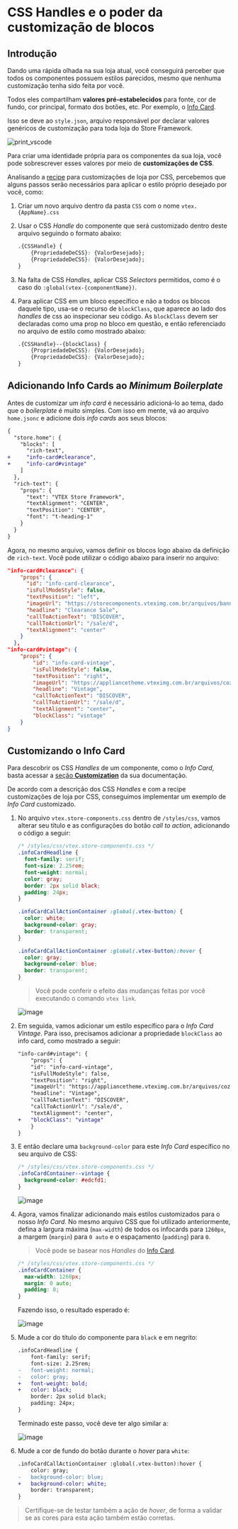 # CSS Handles e o poder da customização de blocos

## Introdução

Dando uma rápida olhada na sua loja atual, você conseguirá perceber que todos os componentes possuem estilos parecidos, mesmo que nenhuma customização tenha sido feita por você.

Todos eles compartilham **valores pré-estabelecidos** para fonte, cor de fundo, cor principal, formato dos botões, etc. Por exemplo, o [Info Card](https://developers.vtex.com/docs/vtex-store-components-infocard).

Isso se deve ao `style.json`, arquivo responsável por declarar valores genéricos de customização para toda loja do Store Framework.

![print_vscode](https://user-images.githubusercontent.com/19495917/90165970-e0274600-dd6f-11ea-908d-a9f50b1b90a1.png)

Para criar uma identidade própria para os componentes da sua loja, você pode sobrescrever esses valores por meio de **customizações de CSS**.

Analisando a [recipe](https://developers.vtex.com/docs/vtex-io-documentation-using-css-handles-for-store-customization) para customizações de loja por CSS, percebemos que alguns passos serão necessários para aplicar o estilo próprio desejado por você, como:

1. Criar um novo arquivo dentro da pasta `CSS` com o nome `vtex.{AppName}.css`
2. Usar o CSS _Handle_ do componente que será customizado dentro deste arquivo seguindo o formato abaixo:

   ```css
   .{CSSHandle} {
       {PropriedadeDeCSS}: {ValorDesejado};
       {PropriedadeDeCSS}: {ValorDesejado};
   }
   ```

3. Na falta de CSS _Handles_, aplicar CSS _Selectors_ permitidos, como é o caso do `:global(vtex-{componentName})`.
4. Para aplicar CSS em um bloco específico e não a todos os blocos daquele tipo, usa-se o recurso de `blockClass`, que aparece ao lado dos _handles_ de css ao inspecionar seu código. As `blockClass` devem ser declaradas como uma prop no bloco em questão, e então referenciado no arquivo de estilo como mostrado abaixo:

   ```css
   .{CSSHandle}--{blockClass} {
       {PropriedadeDeCSS}: {ValorDesejado};
       {PropriedadeDeCSS}: {ValorDesejado};
   }
   ```

## Adicionando Info Cards ao _Minimum Boilerplate_

Antes de customizar um _info card_ é necessário adicioná-lo ao tema, dado que o _boilerplate_ é muito simples. Com isso em mente, vá ao arquivo `home.jsonc` e adicione dois _info cards_ aos seus blocos:

```diff
{
  "store.home": {
    "blocks": [
      "rich-text",
+     "info-card#clearance",
+     "info-card#vintage"
    ]
  },
  "rich-text": {
    "props": {
      "text": "VTEX Store Framework",
      "textAlignment": "CENTER",
      "textPosition": "CENTER",
      "font": "t-heading-1"
    }
  }
}
```

Agora, no mesmo arquivo, vamos definir os blocos logo abaixo da definição de `rich-text`. Você pode utilizar o código abaixo para inserir no arquivo:

```json
"info-card#clearance": {
    "props": {
      "id": "info-card-clearance",
      "isFullModeStyle": false,
      "textPosition": "left",
      "imageUrl": "https://storecomponents.vteximg.com.br/arquivos/banner-infocard2.png",
      "headline": "Clearance Sale",
      "callToActionText": "DISCOVER",
      "callToActionUrl": "/sale/d",
      "textAlignment": "center"
    }
  },
"info-card#vintage": {
    "props": {
        "id": "info-card-vintage",
        "isFullModeStyle": false,
        "textPosition": "right",
        "imageUrl": "https://appliancetheme.vteximg.com.br/arquivos/cozinha-rosa-min.png",
        "headline": "Vintage",
        "callToActionText": "DISCOVER",
        "callToActionUrl": "/sale/d",
        "textAlignment": "center",
        "blockClass": "vintage"
    }
}
```

## Customizando o Info Card

Para descobrir os CSS _Handles_ de um componente, como o _Info Card_, basta acessar a [seção **Customization**](https://developers.vtex.com/docs/vtex-store-components-infocard#customization) da sua documentação.

De acordo com a descrição dos CSS _Handles_ e com a recipe customizações de loja por CSS, conseguimos implementar um exemplo de _Info Card_ customizado.

1. No arquivo `vtex.store-components.css` dentro de `/styles/css`, vamos alterar seu título e as configurações do botão _call to action_, adicionando o código a seguir:

   ```css
   /* /styles/css/vtex.store-components.css */
   .infoCardHeadline {
     font-family: serif;
     font-size: 2.25rem;
     font-weight: normal;
     color: gray;
     border: 2px solid black;
     padding: 24px;
   }

   .infoCardCallActionContainer :global(.vtex-button) {
     color: white;
     background-color: gray;
     border: transparent;
   }

   .infoCardCallActionContainer :global(.vtex-button):hover {
     color: gray;
     background-color: blue;
     border: transparent;
   }
   ```

   > Você pode conferir o efeito das mudanças feitas por você executando o comando `vtex link`.

   ![image](https://user-images.githubusercontent.com/19495917/90165063-82dec500-dd6e-11ea-8b0d-802fa5afc17f.png)

2. Em seguida, vamos adicionar um estilo específico para o _Info Card Vintage_. Para isso, precisamos adicionar a propriedade `blockClass` ao info card, como mostrado a seguir:

   ```diff
   "info-card#vintage": {
       "props": {
       "id": "info-card-vintage",
       "isFullModeStyle": false,
       "textPosition": "right",
       "imageUrl": "https://appliancetheme.vteximg.com.br/arquivos/cozinha-rosa-min.png",
       "headline": "Vintage",
       "callToActionText": "DISCOVER",
       "callToActionUrl": "/sale/d",
       "textAlignment": "center",
   +   "blockClass": "vintage"
       }
   }
   ```

3. E então declare uma `background-color` para este _Info Card_ específico no seu arquivo de CSS:

   ```css
   /* /styles/css/vtex.store-components.css */
   .infoCardContainer--vintage {
     background-color: #edcfd1;
   }
   ```

   ![image](https://user-images.githubusercontent.com/19495917/90165339-e4069880-dd6e-11ea-89bf-80e63a25ffb4.png)

4. Agora, vamos finalizar adicionando mais estilos customizados para o nosso _Info Card_. No mesmo arquivo CSS que foi utilizado anteriormente, defina a largura máxima (`max-width`) de todos os infocards para `1260px`, a margem (`margin`) para `0 auto` e o espaçamento (`padding`) para `0`.

   > Você pode se basear nos _Handles_ do [Info Card](https://developers.vtex.com/docs/vtex-store-components-infocard#customization).

   ```css
   /* /styles/css/vtex.store-components.css */
   .infoCardContainer {
     max-width: 1260px;
     margin: 0 auto;
     padding: 0;
   }
   ```

   Fazendo isso, o resultado esperado é:

   ![image](https://user-images.githubusercontent.com/19495917/90165563-38aa1380-dd6f-11ea-9343-843ccc83d2f7.png)

5) Mude a cor do título do componente para `black` e em negrito:

   ```diff
   .infoCardHeadline {
       font-family: serif;
       font-size: 2.25rem;
   -   font-weight: normal;
   -   color: gray;
   +   font-weight: bold;
   +   color: black;
       border: 2px solid black;
       padding: 24px;
   }
   ```

   Terminado este passo, você deve ter algo similar a:

   ![image](https://user-images.githubusercontent.com/19495917/90165764-8d4d8e80-dd6f-11ea-92f6-cadce9318dff.png)

6) Mude a cor de fundo do botão durante o _hover_ para `white`:

   ```diff
   .infoCardCallActionContainer :global(.vtex-button):hover {
       color: gray;
   -   background-color: blue;
   +   background-color: white;
       border: transparent;
   }
   ```

> Certifique-se de testar também a ação de _hover_, de forma a validar se as cores para esta ação também estão corretas.
